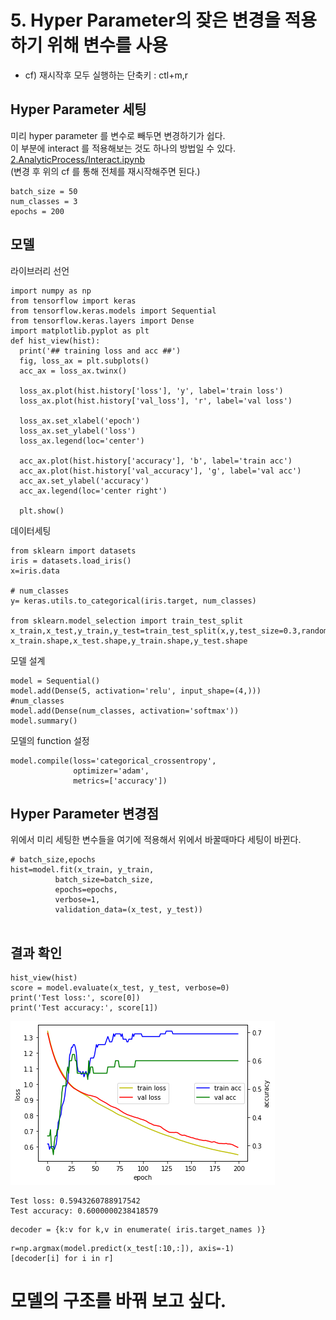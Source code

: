 # 5. Hyper Parameter의 잦은 변경을 적용하기 위해 변수를 사용
* cf) 재시작후 모두 실행하는 단축키 : ctl+m,r

## Hyper Parameter 세팅
미리 hyper parameter 를 변수로 빼두면 변경하기가 쉽다.<BR>
이 부분에 interact 를 적용해보는 것도 하나의 방법일 수 있다.<BR>
[2.AnalyticProcess/Interact.ipynb](https://github.com/Finfra/TensorflowStudyExample/blob/master/s2.5/2.AnalyticProcess/Interact.ipynb)<BR>
(변경 후 위의 cf 를 통해 전체를 재시작해주면 된다.)


```
batch_size = 50
num_classes = 3
epochs = 200
```

## 모델

라이브러리 선언


```
import numpy as np
from tensorflow import keras
from tensorflow.keras.models import Sequential
from tensorflow.keras.layers import Dense
import matplotlib.pyplot as plt
def hist_view(hist):
  print('## training loss and acc ##')
  fig, loss_ax = plt.subplots()
  acc_ax = loss_ax.twinx()

  loss_ax.plot(hist.history['loss'], 'y', label='train loss')
  loss_ax.plot(hist.history['val_loss'], 'r', label='val loss')

  loss_ax.set_xlabel('epoch')
  loss_ax.set_ylabel('loss')
  loss_ax.legend(loc='center')

  acc_ax.plot(hist.history['accuracy'], 'b', label='train acc')
  acc_ax.plot(hist.history['val_accuracy'], 'g', label='val acc')
  acc_ax.set_ylabel('accuracy')
  acc_ax.legend(loc='center right')

  plt.show()
```

데이터세팅


```
from sklearn import datasets
iris = datasets.load_iris()
x=iris.data

# num_classes
y= keras.utils.to_categorical(iris.target, num_classes)

from sklearn.model_selection import train_test_split
x_train,x_test,y_train,y_test=train_test_split(x,y,test_size=0.3,random_state=0)
x_train.shape,x_test.shape,y_train.shape,y_test.shape

```

모델 설계


```
model = Sequential()
model.add(Dense(5, activation='relu', input_shape=(4,)))
#num_classes
model.add(Dense(num_classes, activation='softmax'))
model.summary()

```

모델의 function 설정


```
model.compile(loss='categorical_crossentropy',
              optimizer='adam',
              metrics=['accuracy'])

```

## Hyper Parameter 변경점
위에서 미리 세팅한 변수들을 여기에 적용해서 위에서 바꿀때마다 세팅이 바뀐다.


```
# batch_size,epochs
hist=model.fit(x_train, y_train,
          batch_size=batch_size,
          epochs=epochs,
          verbose=1,
          validation_data=(x_test, y_test))


```

## 결과 확인


```
hist_view(hist)
score = model.evaluate(x_test, y_test, verbose=0)
print('Test loss:', score[0])
print('Test accuracy:', score[1])

```


    
![png](05.MLP_HyperParameterVariable_files/05.MLP_HyperParameterVariable_15_0.png)
    


    Test loss: 0.5943260788917542
    Test accuracy: 0.6000000238418579



```
decoder = {k:v for k,v in enumerate( iris.target_names )}
```


```
r=np.argmax(model.predict(x_test[:10,:]), axis=-1)
[decoder[i] for i in r]
```

# 모델의 구조를 바꿔 보고 싶다. 
